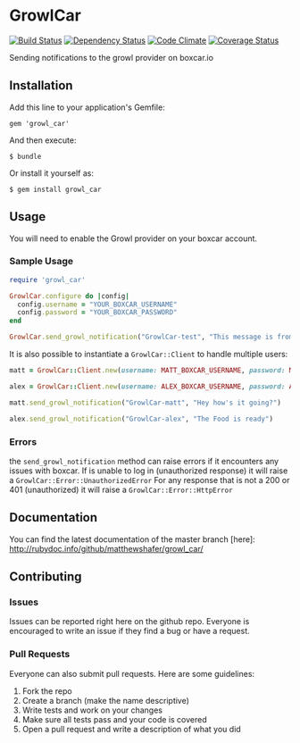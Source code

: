 # GrowlCar
[![Build Status](https://travis-ci.org/matthewshafer/growl_car.png?branch=master)](https://travis-ci.org/matthewshafer/growl_car)
[![Dependency Status](https://gemnasium.com/matthewshafer/growl_car.png)](https://gemnasium.com/matthewshafer/growl_car)
[![Code Climate](https://codeclimate.com/github/matthewshafer/growl_car.png)](https://codeclimate.com/github/matthewshafer/growl_car)
[![Coverage Status](https://coveralls.io/repos/matthewshafer/growl_car/badge.png?branch=master)](https://coveralls.io/r/matthewshafer/growl_car)

Sending notifications to the growl provider on boxcar.io

## Installation

Add this line to your application's Gemfile:

    gem 'growl_car'

And then execute:

    $ bundle

Or install it yourself as:

    $ gem install growl_car

## Usage

You will need to enable the Growl provider on your boxcar account.

### Sample Usage

```ruby
require 'growl_car'

GrowlCar.configure do |config|
  config.username = "YOUR_BOXCAR_USERNAME"
  config.password = "YOUR_BOXCAR_PASSWORD"
end

GrowlCar.send_growl_notification("GrowlCar-test", "This message is from GrowlCar")
```

It is also possible to instantiate a ``` GrowlCar::Client ``` to handle multiple users:

```ruby
matt = GrowlCar::Client.new(username: MATT_BOXCAR_USERNAME, password: MATT_BOXCAR_PASSWORD)

alex = GrowlCar::Client.new(username: ALEX_BOXCAR_USERNAME, password: ALEX_BOXCAR_PASSWORD)

matt.send_growl_notification("GrowlCar-matt", "Hey how's it going?")

alex.send_growl_notification("GrowlCar-alex", "The Food is ready")
```

### Errors

the ``` send_growl_notification ``` method can raise errors if it encounters any issues with boxcar.
If is unable to log in (unauthorized response) it will raise a ``` GrowlCar::Error::UnauthorizedError ```
For any response that is not a 200 or 401 (unauthorized) it will raise a ``` GrowlCar::Error::HttpError ```

## Documentation

You can find the latest documentation of the master branch [here]: http://rubydoc.info/github/matthewshafer/growl_car/

## Contributing

### Issues

Issues can be reported right here on the github repo.
Everyone is encouraged to write an issue if they find a bug or have a request.

### Pull Requests

Everyone can also submit pull requests.  Here are some guidelines:

1. Fork the repo
2. Create a branch (make the name descriptive)
3. Write tests and work on your changes
4. Make sure all tests pass and your code is covered
5. Open a pull request and write a description of what you did